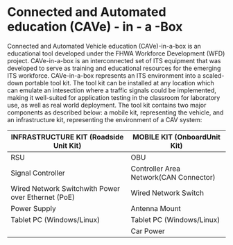 # Connected and Automated education (CAVe) - in - a -Box

Connected and Automated Vehicle education (CAVe)-in-a-box is an educational tool developed under the FHWA Workforce Development (WFD) project. CAVe-in-a-box is an interconnected set of ITS equipment that was developed to serve as training and educational resources for the emerging ITS workforce.
CAVe-in-a-box represents an ITS environment into a scaled-down portable tool kit. The tool kit can be installed at any location which can emulate an intesection where a traffic signals could be implemented, making it well-suited for application testing in the classroom for laboratory use, as well as real world deployment. The tool kit contains two major components as described below: a mobile kit, representing the vehicle, and an infrastructure kit, representing the environment of a CAV system:



|INFRASTRUCTURE KIT (Roadside Unit Kit) | MOBILE KIT (OnboardUnit Kit)|
|---------------------------------------| ---------------------------|
|RSU | OBU |
|Signal Controller | Controller Area Network(CAN Connector)|
|Wired Network Switchwith Power over Ethernet (PoE) | Wired Network Switch|
|Power Supply | Antenna Mount|
|Tablet PC (Windows/Linux) | Tablet PC (Windows/Linux)|
 |  | Car Power|

 




